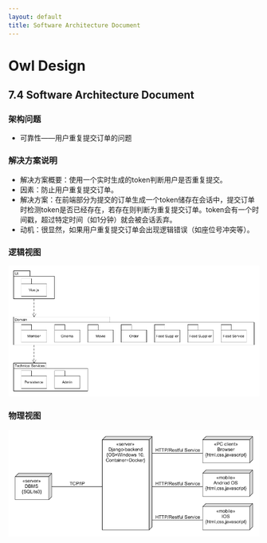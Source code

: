 ```yaml
---
layout: default
title: Software Architecture Document
---
```


# Owl Design

## 7.4 Software Architecture Document

### 架构问题
- 可靠性——用户重复提交订单的问题

### 解决方案说明
- 解决方案概要：使用一个实时生成的token判断用户是否重复提交。
- 因素：防止用户重复提交订单。
- 解决方案：在前端部分为提交的订单生成一个token储存在会话中，提交订单时检测token是否已经存在，若存在则判断为重复提交订单。token会有一个时间戳，超过特定时间（如1分钟）就会被会话丢弃。
- 动机：很显然，如果用户重复提交订单会出现逻辑错误（如座位号冲突等）。

### 逻辑视图
![logic_view](/assets/logic_view.png)

### 物理视图
![physic_model](/assets/physic_model.png)